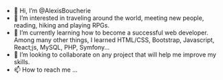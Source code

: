 - 👋 Hi, I’m @AlexisBoucherie
- 👀 I’m interested in traveling around the world, meeting new people, reading, hiking and playing RPGs.
- 🌱 I’m currently learning how to become a successful web developer. Among many other things, I learned HTML/CSS, Bootstrap, Javascript, React;js, MySQL, PHP, Symfony...
- 💞️ I’m looking to collaborate on any project that will help me improve my skills.
- 📫 How to reach me ...
